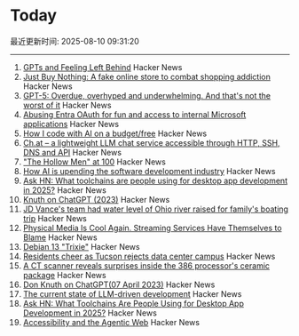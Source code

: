 # Today

最近更新时间: 2025-08-10 09:31:20

--- 
1. [GPTs and Feeling Left Behind](https://whynothugo.nl/journal/2025/08/06/gpts-and-feeling-left-behind/) Hacker News
2. [Just Buy Nothing: A fake online store to combat shopping addiction](https://justbuynothing.com/) Hacker News
3. [GPT-5: Overdue, overhyped and underwhelming. And that's not the worst of it](https://garymarcus.substack.com/p/gpt-5-overdue-overhyped-and-underwhelming) Hacker News
4. [Abusing Entra OAuth for fun and access to internal Microsoft applications](https://research.eye.security/consent-and-compromise/) Hacker News
5. [How I code with AI on a budget/free](https://wuu73.org/blog/aiguide1.html) Hacker News
6. [Ch.at – a lightweight LLM chat service accessible through HTTP, SSH, DNS and API](https://ch.at/) Hacker News
7. ["The Hollow Men" at 100](https://prufrock.substack.com/p/the-the-hollow-men-at-100) Hacker News
8. [How AI is upending the software development industry](https://www.reuters.com/lifestyle/bootcamp-bust-how-ai-is-upending-software-development-industry-2025-08-09/) Hacker News
9. [Ask HN: What toolchains are people using for desktop app development in 2025?](https://news.ycombinator.com/item?id=44848058) Hacker News
10. [Knuth on ChatGPT (2023)](https://cs.stanford.edu/~knuth/chatGPT20.txt) Hacker News
11. [JD Vance's team had water level of Ohio river raised for family's boating trip](https://www.theguardian.com/us-news/2025/aug/06/jd-vance-ohio-lake-water-levels) Hacker News
12. [Physical Media Is Cool Again. Streaming Services Have Themselves to Blame](https://www.rollingstone.com/culture/culture-features/physical-media-collectors-trend-viral-streamers-1235387314/) Hacker News
13. [Debian 13 "Trixie"](https://www.debian.org/News/2025/20250809) Hacker News
14. [Residents cheer as Tucson rejects data center campus](https://www.datacenterdynamics.com/en/news/residents-cheer-as-tucson-rejects-amazons-massive-project-blue-data-center-campus-in-arizona/) Hacker News
15. [A CT scanner reveals surprises inside the 386 processor's ceramic package](https://www.righto.com/2025/08/intel-386-package-ct-scan.html) Hacker News
16. [Don Knuth on ChatGPT(07 April 2023)](https://cs.stanford.edu/~knuth/chatGPT20.txt) Hacker News
17. [The current state of LLM-driven development](http://blog.tolki.dev/posts/2025/08-07-llms/) Hacker News
18. [Ask HN: What Toolchains Are People Using for Desktop App Development in 2025?](https://news.ycombinator.com/item?id=44848058) Hacker News
19. [Accessibility and the Agentic Web](https://tetralogical.com/blog/2025/08/08/accessibility-and-the-agentic-web/) Hacker News
